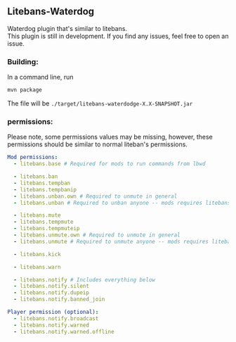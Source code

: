 ## Litebans-Waterdog  
  
Waterdog plugin that's similar to litebans.  
This plugin is still in development. If you find any issues, feel free to open an issue.  
  
### Building:  
In a command line, run
```bash
mvn package
```  
The file will be `./target/litebans-waterdodge-X.X-SNAPSHOT.jar`  
  
### permissions:  
Please note, some permissions values may be missing, however, these permissions should be similar to normal liteban's permissions.
```yaml
Mod permissions:
  - litebans.base # Required for mods to run commands from lbwd

  - litebans.ban
  - litebans.tempban
  - litebans.tempbanip
  - litebans.unban.own # Required to unmute in general
  - litebans.unban # Required to unban anyone -- mods requires litebans.unban.own still!

  - litebans.mute
  - litebans.tempmute
  - litebans.tempmuteip
  - litebans.unmute.own # Required to unmute in general
  - litebans.unmute # Required to unmute anyone -- mods requires litebans.unmute.own still!

  - litebans.kick

  - litebans.warn

  - litebans.notify # Includes everything below
  - litebans.notify.silent
  - litebans.notify.dupeip
  - litebans.notify.banned_join

Player permission (optional):
  - litebans.notify.broadcast
  - litebans.notify.warned
  - litebans.notify.warned.offline
```